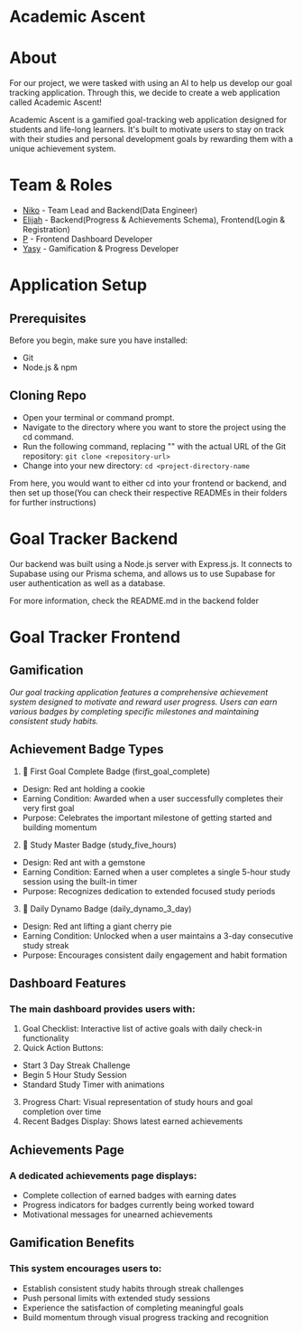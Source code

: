 # Academic Ascent

# About
For our project, we were tasked with using an AI to help us develop our goal tracking application. Through this, we decide to create a web application called Academic Ascent!

Academic Ascent is a gamified goal-tracking web application designed for students and life-long learners. It's built to motivate users to stay on track with their studies and personal development goals by rewarding them with a unique achievement system.

# Team & Roles
- [Niko](https://github.com/NikoLewis) - Team Lead and Backend(Data Engineer)
- [Elijah](https://github.com/InfamousEli02) - Backend(Progress & Achievements Schema), Frontend(Login & Registration)
- [P](https://github.com/pauriany) - Frontend Dashboard Developer
- [Yasy](https://github.com/Yasjen7) - Gamification & Progress Developer

# Application Setup
## Prerequisites
Before you begin, make sure you have installed:
- Git
- Node.js & npm

## Cloning Repo
- Open your terminal or command prompt.
- Navigate to the directory where you want to store the project using the cd command.
- Run the following command, replacing "<repository-url>" with the actual URL of the Git repository: `git clone <repository-url>`
- Change into your new directory: `cd <project-directory-name`

From here, you would want to either cd into your frontend or backend, and then set up those(You can check their respective READMEs in their folders for further instructions)


# Goal Tracker Backend
Our backend was built using a Node.js server with Express.js. It connects to Supabase using our Prisma schema, and allows us to use Supabase for user authentication as well as a database.

For more information, check the README.md in the backend folder
# Goal Tracker Frontend
## Gamification
*Our goal tracking application features a comprehensive achievement system designed to motivate and reward user progress. Users can earn various badges by completing specific milestones and maintaining consistent study habits.*

## Achievement Badge Types
1. 🍪 First Goal Complete Badge (first_goal_complete)

* Design: Red ant holding a cookie
* Earning Condition: Awarded when a user successfully completes their very first goal
* Purpose: Celebrates the important milestone of getting started and building momentum

2. 💎 Study Master Badge (study_five_hours)

* Design: Red ant with a gemstone
* Earning Condition: Earned when a user completes a single 5-hour study session using the built-in timer
* Purpose: Recognizes dedication to extended focused study periods

3. 🥧 Daily Dynamo Badge (daily_dynamo_3_day)

* Design: Red ant lifting a giant cherry pie
* Earning Condition: Unlocked when a user maintains a 3-day consecutive study streak
* Purpose: Encourages consistent daily engagement and habit formation

## Dashboard Features
### The main dashboard provides users with:

1. Goal Checklist: Interactive list of active goals with daily check-in functionality
2. Quick Action Buttons:

* Start 3 Day Streak Challenge
* Begin 5 Hour Study Session
* Standard Study Timer with animations


3. Progress Chart: Visual representation of study hours and goal completion over time
4. Recent Badges Display: Shows latest earned achievements

## Achievements Page
### A dedicated achievements page displays:

* Complete collection of earned badges with earning dates
* Progress indicators for badges currently being worked toward
* Motivational messages for unearned achievements

## Gamification Benefits
### This system encourages users to:

* Establish consistent study habits through streak challenges
* Push personal limits with extended study sessions
* Experience the satisfaction of completing meaningful goals
* Build momentum through visual progress tracking and recognition